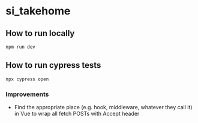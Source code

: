 # si_takehome


## How to run locally
```
npm run dev
```


## How to run cypress tests
```
npx cypress open
```

### Improvements

- Find the appropriate place (e.g. hook, middleware, whatever they call it) in Vue to wrap all fetch POSTs with Accept header